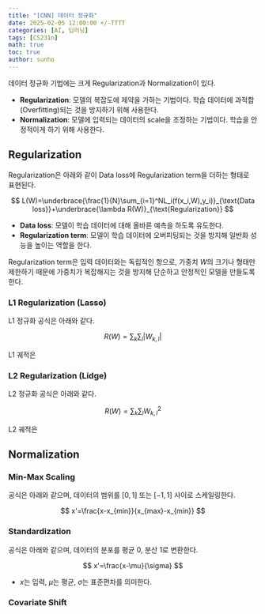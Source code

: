 ```yaml
---
title: "[CNN] 데이터 정규화"
date: 2025-02-05 12:00:00 +/-TTTT
categories: [AI, 딥러닝]
tags: [CS231n]
math: true
toc: true
author: sunho
---
```


데이터 정규화 기법에는 크게 Regularization과 Normalization이 있다.

- **Regularization**: 모델의 복잡도에 제약을 가하는 기법이다. 학습 데이터에 과적합 (Overfitting)되는 것을 방지하기 위해 사용한다.
- **Normalization**: 모델에 입력되는 데이터의 scale을 조정하는 기법이다. 학습을 안정적이게 하기 위해 사용한다.

## Regularization

Regularization은 아래와 같이 Data loss에 Regularization term을 더하는 형태로 표현된다.

$$
L(W)=\underbrace{\frac{1}{N}\sum_{i=1}^NL_i(f(x_i,W),y_i)}_{\text{Data loss}}+\underbrace{\lambda R(W)}_{\text{Regularization}}
$$

- **Data loss**: 모델이 학습 데이터에 대해 올바른 예측을 하도록 유도한다.
- **Regularization term**: 모델이 학습 데이터에 오버피팅되는 것을 방지해 일반화 성능을 높이는 역할을 한다.

Regularization term은 입력 데이터와는 독립적인 항으로, 가중치 $W$의 크기나 형태만 제한하기 때문에 가중치가 복잡해지는 것을 방지해 단순하고 안정적인 모델을 만들도록 한다.

### L1 Regularization (Lasso)

L1 정규화 공식은 아래와 같다.

$$
R(W)=\sum_k\sum_l\lvert W_{k,l}\rvert
$$

L1 궤적은 

### L2 Regularization (Lidge)

L2 정규화 공식은 아래와 같다.

$$
R(W)=\sum_k\sum_lW^2_{k,l}
$$

L2 궤적은

## Normalization

### Min-Max Scaling

공식은 아래와 같으며, 데이터의 범위를 $[0,1]$ 또는 $[-1,1]$ 사이로 스케일링한다.

$$
x'=\frac{x-x_{min}}{x_{max}-x_{min}}
$$

### Standardization

공식은 아래와 같으며, 데이터의 분포를 평균 0, 분산 1로 변환한다.

$$
x'=\frac{x-\mu}{\sigma}
$$

- $x$는 입력, $\mu$는 평균, $\sigma$는 표준편차를 의미한다.

### Covariate Shift
